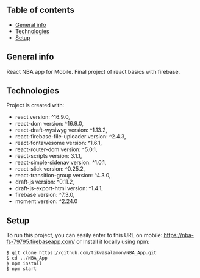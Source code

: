 ## Table of contents
* [General info](#general-info)
* [Technologies](#technologies)
* [Setup](#setup)

## General info
React NBA app for Mobile. Final project of react basics with firebase.
	
## Technologies
Project is created with:
* react version: ^16.9.0,
* react-dom version: ^16.9.0,
* react-draft-wysiwyg version: ^1.13.2,
* react-firebase-file-uploader version: ^2.4.3,
* react-fontawesome version: ^1.6.1,
* react-router-dom version: ^5.0.1,
* react-scripts version: 3.1.1,
* react-simple-sidenav version: ^1.0.1,
* react-slick version: ^0.25.2,
* react-transition-group version: ^4.3.0,
* draft-js version: ^0.11.2,
* draft-js-export-html version: ^1.4.1,
* firebase version: ^7.3.0,
* moment version: ^2.24.0
	
## Setup
To run this project, you can easily enter to this URL on mobile: https://nba-fs-79795.firebaseapp.com/
or
Install it locally using npm:

```
$ git clone https://github.com/tikvasalamon/NBA_App.git
$ cd ../NBA_App
$ npm install
$ npm start
```
